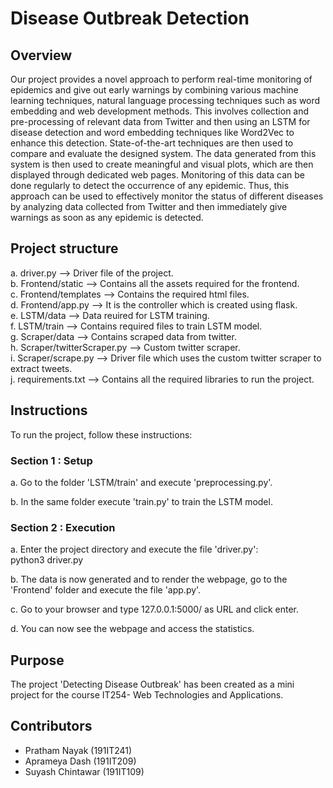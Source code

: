 # Disease Outbreak Detection

## Overview

Our project provides a novel approach to perform real-time monitoring of epidemics and give out early warnings by combining various machine learning techniques, natural language processing techniques such as word embedding and web development methods. This involves collection and pre-processing of relevant data from Twitter and then using an LSTM for disease detection and word embedding techniques like Word2Vec to enhance this detection. State-of-the-art techniques are then used to compare and evaluate the designed system. The data generated from this system is then used to create meaningful and visual plots, which are then displayed through dedicated web pages. Monitoring of this data can be done regularly to detect the occurrence of any epidemic. Thus, this approach can be used to effectively monitor the status of different diseases by analyzing data collected from Twitter and then immediately give warnings as soon as any epidemic is detected.


## Project structure

a. driver.py			            --> Driver file of the project.  
b. Frontend/static   		      --> Contains all the assets required for the frontend.  
c. Frontend/templates		      --> Contains the required html files.  
d. Frontend/app.py		         --> It is the controller which is created using flask.  
e. LSTM/data			            --> Data reuired for LSTM training.  
f. LSTM/train			            --> Contains required files to train LSTM model.  
g. Scraper/data			         --> Contains scraped data from twitter.  
h. Scraper/twitterScraper.py	   --> Custom twitter scraper.  
i. Scraper/scrape.py		         --> Driver file which uses the custom twitter scraper to extract tweets.  
j. requirements.txt		         --> Contains all the required libraries to run the project.

## Instructions

To run the project, follow these instructions:

### Section 1 : Setup

a. Go to the folder 'LSTM/train' and execute 'preprocessing.py'.

b. In the same folder execute 'train.py' to train the LSTM model.

### Section 2 : Execution

a. Enter the project directory and execute the file 'driver.py':  
   python3 driver.py

b. The data is now generated and to render the webpage, go to the 'Frontend' folder and execute the file 'app.py'.

c. Go to your browser and type 127.0.0.1:5000/ as URL and click enter.

d. You can now see the webpage and access the statistics.

## Purpose

The project 'Detecting Disease Outbreak' has been created as a mini project for the course IT254- Web Technologies and Applications.

## Contributors

- Pratham Nayak (191IT241)
- Aprameya Dash (191IT209)
- Suyash Chintawar (191IT109)
